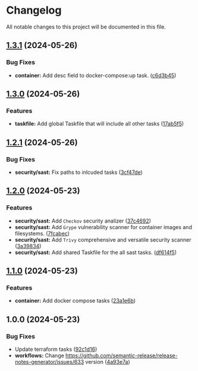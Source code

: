 # Changelog

All notable changes to this project will be documented in this file.

## [1.3.1](https://github.com/saydulaev/taskfile/compare/v1.3.0...v1.3.1) (2024-05-26)


### Bug Fixes

* **container:** Add desc field to docker-compose:up task. ([c6d3b45](https://github.com/saydulaev/taskfile/commit/c6d3b451d86ef430b0bae667c9564fda91bf8ab3))

## [1.3.0](https://github.com/saydulaev/taskfile/compare/v1.2.1...v1.3.0) (2024-05-26)


### Features

* **taskfile:** Add global Taskfile that will include all other tasks ([17ab5f5](https://github.com/saydulaev/taskfile/commit/17ab5f539e79ad43578c725385be888ac6d706d2))

## [1.2.1](https://github.com/saydulaev/taskfile/compare/v1.2.0...v1.2.1) (2024-05-26)


### Bug Fixes

* **security/sast:** Fix paths to inlcuded tasks ([3cf47de](https://github.com/saydulaev/taskfile/commit/3cf47de2b8bbc9dd3f0a2c57a77fbfed38126c20))

## [1.2.0](https://github.com/saydulaev/taskfile/compare/v1.1.0...v1.2.0) (2024-05-23)


### Features

* **security/sast:** Add `Checkov` security analizer ([37c4692](https://github.com/saydulaev/taskfile/commit/37c46922633ed13e39bc3d58996da55edc3e1188))
* **security/sast:** Add `Grype` vulnerability scanner for container images and filesystems. ([7fcabec](https://github.com/saydulaev/taskfile/commit/7fcabec4d2eac1957cd06b433029b4815d4b866f))
* **security/sast:** Add `Trivy` comprehensive and versatile security scanner ([3a39834](https://github.com/saydulaev/taskfile/commit/3a39834e46498fc18ca55414e9fc6c9988073b16))
* **security/sast:** Add shared Taskfile for the all sast tasks. ([df614f5](https://github.com/saydulaev/taskfile/commit/df614f5afc975238d53bb5ba35a18abcbcd15096))

## [1.1.0](https://github.com/saydulaev/taskfile/compare/v1.0.0...v1.1.0) (2024-05-23)


### Features

* **container:** Add docker compose tasks ([23a1e6b](https://github.com/saydulaev/taskfile/commit/23a1e6b3e60da3860bad9ff605fbdba44faf07a9))

## 1.0.0 (2024-05-23)


### Bug Fixes

* Update terraform tasks ([92c1d16](https://github.com/saydulaev/taskfile/commit/92c1d1656934bae1bf41dbe03c0818316ce771cc))
* **workflows:** Change https://github.com/semantic-release/release-notes-generator/issues/633 version ([4a93e7a](https://github.com/saydulaev/taskfile/commit/4a93e7a7cc3ebc75d43700e874fa7e27f50d94cb))
